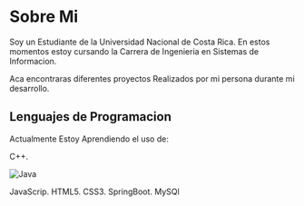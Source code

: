 <h1>Sobre Mi</h1>

Soy un Estudiante de la Universidad Nacional de Costa Rica.
En estos momentos estoy cursando la Carrera de Ingenieria en Sistemas de Informacion.

Aca encontraras diferentes proyectos Realizados por mi persona durante mi desarrollo.

<h2>Lenguajes de Programacion</h2>
<p>Actualmente Estoy Aprendiendo el uso de:</p>

C++.

![Java](https://cdn-icons-png.flaticon.com/512/5968/5968282.png)
 
JavaScrip.
HTML5.
CSS3.
SpringBoot.
MySQl
